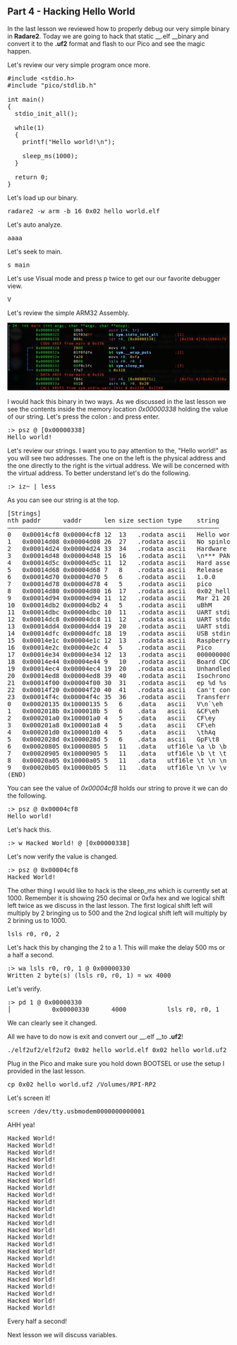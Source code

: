 ## Part 4 - Hacking Hello World

In the last lesson we reviewed how to properly debug our very simple binary in __Radare2__. Today we are going to hack that static __.elf __binary and convert it to the __.uf2__ format and flash to our Pico and see the magic happen.

Let's review our very simple program once more.

<pre spellcheck="false">#include &lt;stdio.h&gt;
#include "pico/stdlib.h"

int main()&nbsp;
{	
&nbsp; stdio_init_all();

&nbsp; while(1)&nbsp;
&nbsp; {
&nbsp;   printf("Hello world!\n");

&nbsp; &nbsp; sleep_ms(1000);
&nbsp; }
    
  return 0;
}
</pre>

Let's load up our binary.

<pre spellcheck="false">radare2 -w arm -b 16 0x02_hello_world.elf
</pre>

Let's auto analyze.

<pre spellcheck="false">aaaa
</pre>

Let's seek to main.

<pre spellcheck="false">s main
</pre>

Let's use Visual mode and press p twice to get our our favorite debugger view.

<pre spellcheck="false">V
</pre>

Let's review the simple ARM32 Assembly.

<div class="slate-resizable-image-embed slate-image-embed__resize-full-width"><img src="/imgs/1616443718242.jpg"/></div>

I would hack this binary in two ways. As we discussed in the last lesson we see the contents inside the memory location _0x00000338_ holding the value of our string. Let's press the colon : and press enter.

<pre spellcheck="false">:&gt; psz @ [0x00000338]
Hello world!
</pre>

Let's review our strings. I want you to pay attention to the, "Hello world!" as you will see two addresses. The one on the left is the physical address and the one directly to the right is the virtual address. We will be concerned with the virtual address. To better understand let's do the following.

<pre spellcheck="false">:&gt; iz~ | less
</pre>

As you can see our string is at the top.

<pre spellcheck="false">[Strings]
nth paddr&nbsp; &nbsp; &nbsp; vaddr&nbsp; &nbsp; &nbsp; len size section type&nbsp; &nbsp; string
―――――――――――――――――――――――――――――――――――――――――――――――――――――――――
0&nbsp; &nbsp;0x00014cf8 0x00004cf8 12&nbsp; 13&nbsp; &nbsp;.rodata ascii&nbsp; &nbsp;Hello world!
1&nbsp; &nbsp;0x00014d08 0x00004d08 26&nbsp; 27&nbsp; &nbsp;.rodata ascii&nbsp; &nbsp;No spinlocks are available
2&nbsp; &nbsp;0x00014d24 0x00004d24 33&nbsp; 34&nbsp; &nbsp;.rodata ascii&nbsp; &nbsp;Hardware alarm %d already claimed
3&nbsp; &nbsp;0x00014d48 0x00004d48 15&nbsp; 16&nbsp; &nbsp;.rodata ascii&nbsp; &nbsp;\n*** PANIC ***\n
4&nbsp; &nbsp;0x00014d5c 0x00004d5c 11&nbsp; 12&nbsp; &nbsp;.rodata ascii&nbsp; &nbsp;Hard assert
5&nbsp; &nbsp;0x00014d68 0x00004d68 7&nbsp; &nbsp;8&nbsp; &nbsp; .rodata ascii&nbsp; &nbsp;Release
6&nbsp; &nbsp;0x00014d70 0x00004d70 5&nbsp; &nbsp;6&nbsp; &nbsp; .rodata ascii&nbsp; &nbsp;1.0.0
7&nbsp; &nbsp;0x00014d78 0x00004d78 4&nbsp; &nbsp;5&nbsp; &nbsp; .rodata ascii&nbsp; &nbsp;pico
8&nbsp; &nbsp;0x00014d80 0x00004d80 16&nbsp; 17&nbsp; &nbsp;.rodata ascii&nbsp; &nbsp;0x02_hello_world
9&nbsp; &nbsp;0x00014d94 0x00004d94 11&nbsp; 12&nbsp; &nbsp;.rodata ascii&nbsp; &nbsp;Mar 21 2021
10&nbsp; 0x00014db2 0x00004db2 4&nbsp; &nbsp;5&nbsp; &nbsp; .rodata ascii&nbsp; &nbsp;uBhM
11&nbsp; 0x00014dbc 0x00004dbc 10&nbsp; 11&nbsp; &nbsp;.rodata ascii&nbsp; &nbsp;UART stdin
12&nbsp; 0x00014dc8 0x00004dc8 11&nbsp; 12&nbsp; &nbsp;.rodata ascii&nbsp; &nbsp;UART stdout
13&nbsp; 0x00014dd4 0x00004dd4 19&nbsp; 20&nbsp; &nbsp;.rodata ascii&nbsp; &nbsp;UART stdin / stdout
14&nbsp; 0x00014dfc 0x00004dfc 18&nbsp; 19&nbsp; &nbsp;.rodata ascii&nbsp; &nbsp;USB stdin / stdout
15&nbsp; 0x00014e1c 0x00004e1c 12&nbsp; 13&nbsp; &nbsp;.rodata ascii&nbsp; &nbsp;Raspberry Pi
16&nbsp; 0x00014e2c 0x00004e2c 4&nbsp; &nbsp;5&nbsp; &nbsp; .rodata ascii&nbsp; &nbsp;Pico
17&nbsp; 0x00014e34 0x00004e34 12&nbsp; 13&nbsp; &nbsp;.rodata ascii&nbsp; &nbsp;000000000000
18&nbsp; 0x00014e44 0x00004e44 9&nbsp; &nbsp;10&nbsp; &nbsp;.rodata ascii&nbsp; &nbsp;Board CDC
19&nbsp; 0x00014ec4 0x00004ec4 19&nbsp; 20&nbsp; &nbsp;.rodata ascii&nbsp; &nbsp;Unhandled IRQ 0x%x\n
20&nbsp; 0x00014ed8 0x00004ed8 39&nbsp; 40&nbsp; &nbsp;.rodata ascii&nbsp; &nbsp;Isochronous wMaxPacketSize %d too large
21&nbsp; 0x00014f00 0x00004f00 30&nbsp; 31&nbsp; &nbsp;.rodata ascii&nbsp; &nbsp;ep %d %s was already available
22&nbsp; 0x00014f20 0x00004f20 40&nbsp; 41&nbsp; &nbsp;.rodata ascii&nbsp; &nbsp;Can't continue xfer on inactive ep %d %s
23&nbsp; 0x00014f4c 0x00004f4c 35&nbsp; 36&nbsp; &nbsp;.rodata ascii&nbsp; &nbsp;Transferred more data than expected
0&nbsp; &nbsp;0x00020135 0x10000135 5&nbsp; &nbsp;6&nbsp; &nbsp; .data&nbsp; &nbsp;ascii&nbsp; &nbsp;V\n`\eh
1&nbsp; &nbsp;0x0002018b 0x1000018b 5&nbsp; &nbsp;6&nbsp; &nbsp; .data&nbsp; &nbsp;ascii&nbsp; &nbsp;&amp;CF\eh
2&nbsp; &nbsp;0x000201a0 0x100001a0 4&nbsp; &nbsp;5&nbsp; &nbsp; .data&nbsp; &nbsp;ascii&nbsp; &nbsp;CF\ey
3&nbsp; &nbsp;0x000201a8 0x100001a8 4&nbsp; &nbsp;5&nbsp; &nbsp; .data&nbsp; &nbsp;ascii&nbsp; &nbsp;CF\eh
4&nbsp; &nbsp;0x000201d0 0x100001d0 4&nbsp; &nbsp;5&nbsp; &nbsp; .data&nbsp; &nbsp;ascii&nbsp; &nbsp;\thAq
5&nbsp; &nbsp;0x0002028d 0x1000028d 5&nbsp; &nbsp;6&nbsp; &nbsp; .data&nbsp; &nbsp;ascii&nbsp; &nbsp;GpF\t8
6&nbsp; &nbsp;0x00020805 0x10000805 5&nbsp; &nbsp;11&nbsp; &nbsp;.data&nbsp; &nbsp;utf16le \a \b \b
7&nbsp; &nbsp;0x00020905 0x10000905 5&nbsp; &nbsp;11&nbsp; &nbsp;.data&nbsp; &nbsp;utf16le \b \t \t
8&nbsp; &nbsp;0x00020a05 0x10000a05 5&nbsp; &nbsp;11&nbsp; &nbsp;.data&nbsp; &nbsp;utf16le \t \n \n
9&nbsp; &nbsp;0x00020b05 0x10000b05 5&nbsp; &nbsp;11&nbsp; &nbsp;.data&nbsp; &nbsp;utf16le \n \v \v
(END)
</pre>

You can see the value of _0x00004cf8_ holds our string to prove it we can do the following.

<pre spellcheck="false">:&gt; psz @ 0x00004cf8
Hello world!
</pre>

Let's hack this.

<pre spellcheck="false">:&gt; w Hacked World! @ [0x00000338]
</pre>

Let's now verify the value is changed.

<pre spellcheck="false">:&gt; psz @ 0x00004cf8
Hacked World!
</pre>

The other thing I would like to hack is the sleep\_ms which is currently set at 1000. Remember it is showing 250 decimal or 0xfa hex and we logical shift left twice as we discuss in the last lesson. The first logical shift left will multiply by 2 bringing us to 500 and the 2nd logical shift left will multiply by 2 brining us to 1000.

<pre spellcheck="false">lsls r0, r0, 2&nbsp;
</pre>

Let's hack this by changing the 2 to a 1. This will make the delay 500 ms or a half a second.

<pre spellcheck="false">:&gt; wa lsls r0, r0, 1 @ 0x00000330
Written 2 byte(s) (lsls r0, r0, 1) = wx 4000
</pre>

Let's verify.

<pre spellcheck="false">:&gt; pd 1 @ 0x00000330
│ &nbsp; &nbsp; &nbsp; &nbsp; &nbsp; 0x00000330&nbsp; &nbsp; &nbsp; 4000 &nbsp; &nbsp; &nbsp; &nbsp; &nbsp; lsls r0, r0, 1
</pre>

We can clearly see it changed.

All we have to do now is exit and convert our __.elf __to __.uf2__!

<pre spellcheck="false">./elf2uf2/elf2uf2 0x02_hello_world.elf 0x02_hello_world.uf2
</pre>

Plug in the Pico and make sure you hold down BOOTSEL or use the setup I provided in the last lesson.

<pre spellcheck="false">cp 0x02_hello_world.uf2 /Volumes/RPI-RP2
</pre>

Let's screen it!

<pre spellcheck="false">screen /dev/tty.usbmodem0000000000001
</pre>

AHH yea!

<pre spellcheck="false">Hacked World!
Hacked World!
Hacked World!
Hacked World!
Hacked World!
Hacked World!
Hacked World!
Hacked World!
Hacked World!
Hacked World!
Hacked World!
Hacked World!
Hacked World!
Hacked World!
Hacked World!
Hacked World!
Hacked World!
Hacked World!
Hacked World!
Hacked World!
Hacked World!
Hacked World!
Hacked World!
Hacked World!
Hacked World!
</pre>

Every half a second!

Next lesson we will discuss variables.